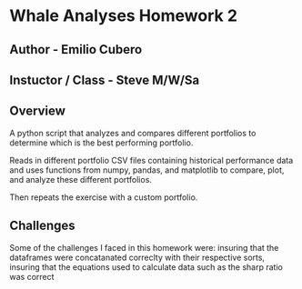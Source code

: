 # Whale Analyses Homework 2

## Author - Emilio Cubero

## Instuctor / Class - Steve M/W/Sa

## Overview

A python script that analyzes and compares different portfolios to determine which is the best performing portfolio.

Reads in different portfolio CSV files containing historical performance data and uses functions from numpy, pandas, and matplotlib to compare, plot, and analyze these different portfolios.

Then repeats the exercise with a custom portfolio.

## Challenges

Some of the challenges I faced in this homework were: insuring that the dataframes were concatanated correclty with their respective sorts, insuring that the equations used to calculate data such as the sharp ratio was correct
